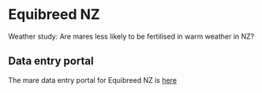 # Equibreed NZ
Weather study: Are mares less likely to be fertilised in warm weather in NZ?


## Data entry portal
The mare data entry portal for Equibreed NZ is [here](https://docs.google.com/forms/d/e/1FAIpQLSdhRNT5io7UBiXAXDzczY4yCvU4A0Oy-CFe7EmTEuGfgYyHjg/viewform?embedded=true)
